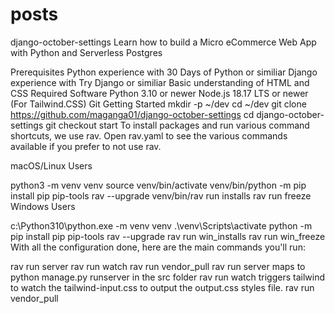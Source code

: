 # posts
<!-- venv/bin/rav run installs -->
<!-- rav run freeze -->
django-october-settings
Learn how to build a Micro eCommerce Web App with Python and Serverless Postgres

Prerequisites
Python experience with 30 Days of Python or similiar
Django experience with Try Django or similiar
Basic understanding of HTML and CSS
Required Software
Python 3.10 or newer
Node.js 18.17 LTS or newer (For Tailwind.CSS)
Git
Getting Started
mkdir -p ~/dev
cd ~/dev
git clone https://github.com/maganga01/django-october-settings
cd django-october-settings
git checkout start
To install packages and run various command shortcuts, we use rav. Open rav.yaml to see the various commands available if you prefer to not use rav.

macOS/Linux Users

python3 -m venv venv
source venv/bin/activate
venv/bin/python -m pip install pip pip-tools rav --upgrade
venv/bin/rav run installs
rav run freeze
Windows Users

c:\Python310\python.exe -m venv venv
.\venv\Scripts\activate
python -m pip install pip pip-tools rav --upgrade
rav run win_installs
rav run win_freeze
With all the configuration done, here are the main commands you'll run:

rav run server
rav run watch
rav run vendor_pull
rav run server maps to python manage.py runserver in the src folder
rav run watch triggers tailwind to watch the tailwind-input.css to output the output.css styles file.
rav run vendor_pull